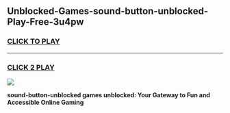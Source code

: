 
## Unblocked-Games-sound-button-unblocked-Play-Free-3u4pw
<h3>
<a href="https://premium76.site?title=sound-button-unblocked&ref=10A">CLICK TO PLAY</a></h3>
<hr>

<h3>
<a href="https://premium76.site?title=sound-button-unblocked&ref=10A">CLICK 2 PLAY</a>
  
</h3>

<a href="https://premium76.site?title=sound-button-unblocked&ref=10A"><img src="https://clearcache.store/games.png"></a>


**sound-button-unblocked games unblocked: Your Gateway to Fun and Accessible Online Gaming**
